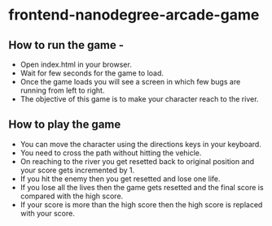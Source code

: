 frontend-nanodegree-arcade-game
===============================

## How to run the game - 

* Open index.html in your browser.
* Wait for few seconds for the game to load.
* Once the game loads you will see a screen in which few bugs are running from left to right.
* The objective of this game is to make your character reach to the river.

## How to play the game

* You can move the character using the directions keys in your keyboard.
* You need to cross the path without hitting the vehicle.
* On reaching to the river you get resetted back to original position and your score gets incremented by 1.
* If you hit the enemy then you get resetted and lose one life.
* If you lose all the lives then the game gets resetted and the final score is compared with the high score.
* If your score is more than the high score then the high score is replaced with your score.
